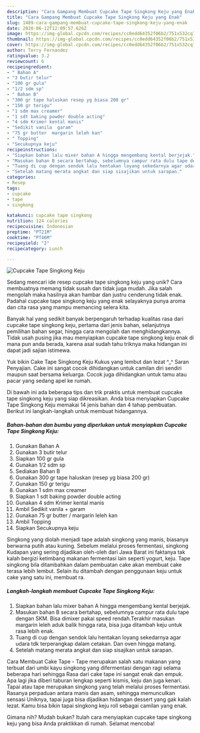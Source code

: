 ```yaml
---
description: "Cara Gampang Membuat Cupcake Tape Singkong Keju yang Enak"
title: "Cara Gampang Membuat Cupcake Tape Singkong Keju yang Enak"
slug: 1489-cara-gampang-membuat-cupcake-tape-singkong-keju-yang-enak
date: 2020-06-12T12:09:57.626Z
image: https://img-global.cpcdn.com/recipes/cc0edd64352f06b2/751x532cq70/cupcake-tape-singkong-keju-foto-resep-utama.jpg
thumbnail: https://img-global.cpcdn.com/recipes/cc0edd64352f06b2/751x532cq70/cupcake-tape-singkong-keju-foto-resep-utama.jpg
cover: https://img-global.cpcdn.com/recipes/cc0edd64352f06b2/751x532cq70/cupcake-tape-singkong-keju-foto-resep-utama.jpg
author: Terry Fernandez
ratingvalue: 3.2
reviewcount: 6
recipeingredient:
- " Bahan A"
- "3 butir telur"
- "100 gr gula"
- "1/2 sdm sp"
- " Bahan B"
- "300 gr tape haluskan resep yg biasa 200 gr"
- "150 gr terigu"
- "1 sdm max creamer"
- "1 sdt baking powder double acting"
- "4 sdm Krimer kental manis"
- "Sedikit vanila  garam"
- "75 gr butter  margarin leleh kan"
- " Topping"
- "Secukupnya keju"
recipeinstructions:
- "Siapkan bahan lalu mixer bahan A hingga mengembang kental berjejak."
- "Masukan bahan B secara bertahap, sebelumnya campur rata dulu tape dengan SKM. Bisa dimixer pakai speed rendah.Terakhir masukan margarin leleh aduk balik hingga rata, bisa juga ditambah keju untuk rasa lebih enak."
- "Tuang di cup dengan sendok lalu hentakan loyang sekedarnya agar udara tdk terperangkap dalam cetakan. Dan oven hingga matang."
- "Setelah matang merata angkat dan siap sisajikan untuk sarapan."
categories:
- Resep
tags:
- cupcake
- tape
- singkong

katakunci: cupcake tape singkong 
nutrition: 124 calories
recipecuisine: Indonesian
preptime: "PT21M"
cooktime: "PT46M"
recipeyield: "2"
recipecategory: Lunch

---
```



![Cupcake Tape Singkong Keju](https://img-global.cpcdn.com/recipes/cc0edd64352f06b2/751x532cq70/cupcake-tape-singkong-keju-foto-resep-utama.jpg)

Sedang mencari ide resep cupcake tape singkong keju yang unik? Cara membuatnya memang tidak susah dan tidak juga mudah. Jika salah mengolah maka hasilnya akan hambar dan justru cenderung tidak enak. Padahal cupcake tape singkong keju yang enak selayaknya punya aroma dan cita rasa yang mampu memancing selera kita.

Banyak hal yang sedikit banyak berpengaruh terhadap kualitas rasa dari cupcake tape singkong keju, pertama dari jenis bahan, selanjutnya pemilihan bahan segar, hingga cara mengolah dan menghidangkannya. Tidak usah pusing jika mau menyiapkan cupcake tape singkong keju enak di mana pun anda berada, karena asal sudah tahu triknya maka hidangan ini dapat jadi sajian istimewa.

Yuk bikin Cake Tape Singkong Keju Kukus yang lembut dan lezat ^_^ Saran Penyajian. Cake ini sangat cocok dihidangkan untuk camilan diri sendiri maupun saat bersama keluarga. Cocok juga dihidangkan untuk tamu atau pacar yang sedang apel ke rumah.


Di bawah ini ada beberapa tips dan trik praktis untuk membuat cupcake tape singkong keju yang siap dikreasikan. Anda bisa menyiapkan Cupcake Tape Singkong Keju memakai 14 jenis bahan dan 4 tahap pembuatan. Berikut ini langkah-langkah untuk membuat hidangannya.

<!--inarticleads1-->

##### Bahan-bahan dan bumbu yang diperlukan untuk menyiapkan Cupcake Tape Singkong Keju:

1. Gunakan  Bahan A
1. Gunakan 3 butir telur
1. Siapkan 100 gr gula
1. Gunakan 1/2 sdm sp
1. Sediakan  Bahan B
1. Gunakan 300 gr tape haluskan (resep yg biasa 200 gr)
1. Gunakan 150 gr terigu
1. Gunakan 1 sdm max creamer
1. Siapkan 1 sdt baking powder double acting
1. Gunakan 4 sdm Krimer kental manis
1. Ambil Sedikit vanila + garam
1. Gunakan 75 gr butter / margarin leleh kan
1. Ambil  Topping
1. Siapkan Secukupnya keju


Singkong yang diolah menjadi tape adalah singkong yang manis, biasanya berwarna putih atau kuning. Sebelum melalui proses fermentasi, singkong Kudapan yang sering dijadikan oleh-oleh dari Jawa Barat ini faktanya tak kalah bergizi ketimbang makanan fermentasi lain seperti yogurt, keju. Tape singkong bila ditambahkan dalam pembuatan cake akan membuat cake terasa lebih lembut. Selain itu ditambah dengan penggunaan keju untuk cake yang satu ini, membuat ra. 

<!--inarticleads2-->

##### Langkah-langkah membuat Cupcake Tape Singkong Keju:

1. Siapkan bahan lalu mixer bahan A hingga mengembang kental berjejak.
1. Masukan bahan B secara bertahap, sebelumnya campur rata dulu tape dengan SKM. Bisa dimixer pakai speed rendah.Terakhir masukan margarin leleh aduk balik hingga rata, bisa juga ditambah keju untuk rasa lebih enak.
1. Tuang di cup dengan sendok lalu hentakan loyang sekedarnya agar udara tdk terperangkap dalam cetakan. Dan oven hingga matang.
1. Setelah matang merata angkat dan siap sisajikan untuk sarapan.


Cara Membuat Cake Tape - Tape merupakan salah satu makanan yang terbuat dari umbi kayu singkong yang difermentasi dengan ragi selama beberapa hari sehingga Rasa dari cake tape ini sangat enak dan empuk. Apa lagi jika diberi taburan lengkap seperti kismis, keju dan juga kenari. Tapai atau tape merupakan singkong yang telah melalui proses fermentasi. Rasanya perpaduan antara manis dan asam, sehingga memunculkan sensasi Uniknya, tapai juga bisa dijadikan hidangan dessert yang gak kalah lezat. Kamu bisa bikin tapai singkong keju roll sebagai camilan yang enak. 

Gimana nih? Mudah bukan? Itulah cara menyiapkan cupcake tape singkong keju yang bisa Anda praktikkan di rumah. Selamat mencoba!
